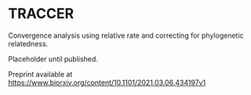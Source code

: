 # TRACCER
Convergence analysis using relative rate and correcting for phylogenetic relatedness.

Placeholder until published.

Preprint available at https://www.biorxiv.org/content/10.1101/2021.03.06.434197v1
